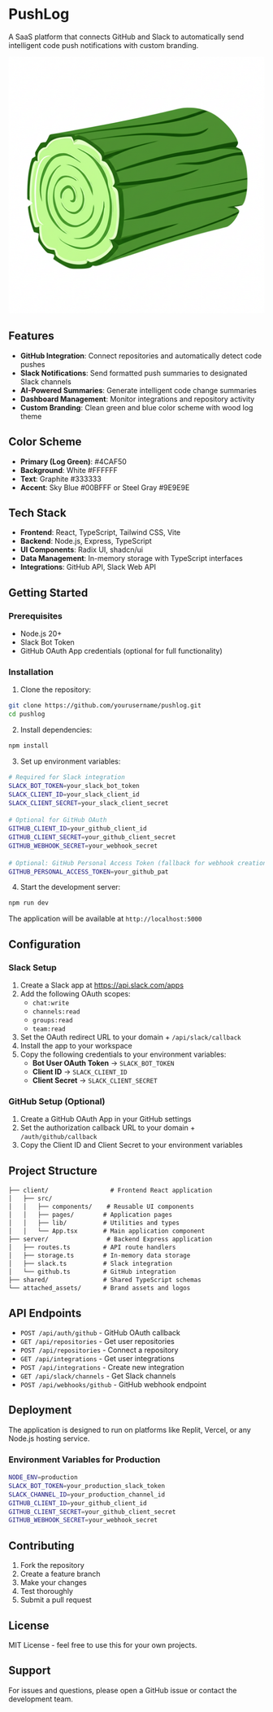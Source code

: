 # PushLog

A SaaS platform that connects GitHub and Slack to automatically send intelligent code push notifications with custom branding.

![PushLog Logo](./attached_assets/PushLog.png)

## Features

- **GitHub Integration**: Connect repositories and automatically detect code pushes
- **Slack Notifications**: Send formatted push summaries to designated Slack channels
- **AI-Powered Summaries**: Generate intelligent code change summaries
- **Dashboard Management**: Monitor integrations and repository activity
- **Custom Branding**: Clean green and blue color scheme with wood log theme

## Color Scheme

- **Primary (Log Green)**: #4CAF50
- **Background**: White #FFFFFF
- **Text**: Graphite #333333
- **Accent**: Sky Blue #00BFFF or Steel Gray #9E9E9E

## Tech Stack

- **Frontend**: React, TypeScript, Tailwind CSS, Vite
- **Backend**: Node.js, Express, TypeScript
- **UI Components**: Radix UI, shadcn/ui
- **Data Management**: In-memory storage with TypeScript interfaces
- **Integrations**: GitHub API, Slack Web API

## Getting Started

### Prerequisites

- Node.js 20+
- Slack Bot Token
- GitHub OAuth App credentials (optional for full functionality)

### Installation

1. Clone the repository:
```bash
git clone https://github.com/yourusername/pushlog.git
cd pushlog
```

2. Install dependencies:
```bash
npm install
```

3. Set up environment variables:
```bash
# Required for Slack integration
SLACK_BOT_TOKEN=your_slack_bot_token
SLACK_CLIENT_ID=your_slack_client_id
SLACK_CLIENT_SECRET=your_slack_client_secret

# Optional for GitHub OAuth
GITHUB_CLIENT_ID=your_github_client_id
GITHUB_CLIENT_SECRET=your_github_client_secret
GITHUB_WEBHOOK_SECRET=your_webhook_secret

# Optional: GitHub Personal Access Token (fallback for webhook creation)
GITHUB_PERSONAL_ACCESS_TOKEN=your_github_pat
```

4. Start the development server:
```bash
npm run dev
```

The application will be available at `http://localhost:5000`

## Configuration

### Slack Setup

1. Create a Slack app at https://api.slack.com/apps
2. Add the following OAuth scopes:
   - `chat:write`
   - `channels:read`
   - `groups:read`
   - `team:read`
3. Set the OAuth redirect URL to your domain + `/api/slack/callback`
4. Install the app to your workspace
5. Copy the following credentials to your environment variables:
   - **Bot User OAuth Token** → `SLACK_BOT_TOKEN`
   - **Client ID** → `SLACK_CLIENT_ID`
   - **Client Secret** → `SLACK_CLIENT_SECRET`

### GitHub Setup (Optional)

1. Create a GitHub OAuth App in your GitHub settings
2. Set the authorization callback URL to your domain + `/auth/github/callback`
3. Copy the Client ID and Client Secret to your environment variables

## Project Structure

```
├── client/                 # Frontend React application
│   ├── src/
│   │   ├── components/    # Reusable UI components
│   │   ├── pages/        # Application pages
│   │   ├── lib/          # Utilities and types
│   │   └── App.tsx       # Main application component
├── server/                # Backend Express application
│   ├── routes.ts         # API route handlers
│   ├── storage.ts        # In-memory data storage
│   ├── slack.ts          # Slack integration
│   └── github.ts         # GitHub integration
├── shared/               # Shared TypeScript schemas
└── attached_assets/      # Brand assets and logos
```

## API Endpoints

- `POST /api/auth/github` - GitHub OAuth callback
- `GET /api/repositories` - Get user repositories
- `POST /api/repositories` - Connect a repository
- `GET /api/integrations` - Get user integrations
- `POST /api/integrations` - Create new integration
- `GET /api/slack/channels` - Get Slack channels
- `POST /api/webhooks/github` - GitHub webhook endpoint

## Deployment

The application is designed to run on platforms like Replit, Vercel, or any Node.js hosting service.

### Environment Variables for Production

```bash
NODE_ENV=production
SLACK_BOT_TOKEN=your_production_slack_token
SLACK_CHANNEL_ID=your_production_channel_id
GITHUB_CLIENT_ID=your_github_client_id
GITHUB_CLIENT_SECRET=your_github_client_secret
GITHUB_WEBHOOK_SECRET=your_webhook_secret
```

## Contributing

1. Fork the repository
2. Create a feature branch
3. Make your changes
4. Test thoroughly
5. Submit a pull request

## License

MIT License - feel free to use this for your own projects.

## Support

For issues and questions, please open a GitHub issue or contact the development team.